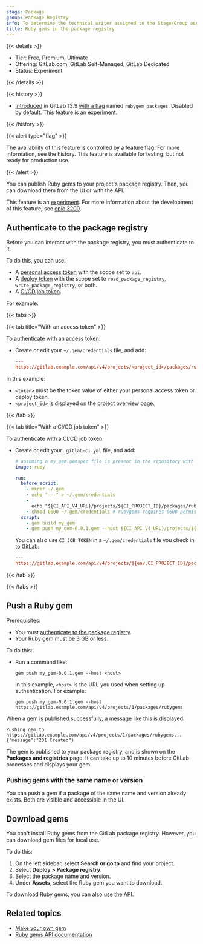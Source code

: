 ```yaml
---
stage: Package
group: Package Registry
info: To determine the technical writer assigned to the Stage/Group associated with this page, see https://handbook.gitlab.com/handbook/product/ux/technical-writing/#assignments
title: Ruby gems in the package registry
---
```


{{< details >}}

- Tier: Free, Premium, Ultimate
- Offering: GitLab.com, GitLab Self-Managed, GitLab Dedicated
- Status: Experiment

{{< /details >}}

{{< history >}}

- [Introduced](https://gitlab.com/gitlab-org/gitlab/-/merge_requests/52147) in GitLab 13.9 [with a flag](../../../administration/feature_flags.md) named `rubygem_packages`. Disabled by default. This feature is an [experiment](../../../policy/development_stages_support.md).

{{< /history >}}

{{< alert type="flag" >}}

The availability of this feature is controlled by a feature flag.
For more information, see the history.
This feature is available for testing, but not ready for production use.

{{< /alert >}}

You can publish Ruby gems to your project's package registry. Then, you can download them from the UI or with the API.

This feature is an [experiment](../../../policy/development_stages_support.md).
For more information about the development of this feature, see [epic 3200](https://gitlab.com/groups/gitlab-org/-/epics/3200).

## Authenticate to the package registry

Before you can interact with the package registry, you must authenticate to it.

To do this, you can use:

- A [personal access token](../../profile/personal_access_tokens.md)
  with the scope set to `api`.
- A [deploy token](../../project/deploy_tokens/_index.md) with the scope set to
  `read_package_registry`, `write_package_registry`, or both.
- A [CI/CD job token](../../../ci/jobs/ci_job_token.md).

For example:

{{< tabs >}}

{{< tab title="With an access token" >}}

To authenticate with an access token:

- Create or edit your `~/.gem/credentials` file, and add:

  ```ini
  ---
  https://gitlab.example.com/api/v4/projects/<project_id>/packages/rubygems: '<token>'
  ```

In this example:

- `<token>` must be the token value of either your personal access token or deploy token.
- `<project_id>` is displayed on the [project overview page](../../project/working_with_projects.md#find-the-project-id).

{{< /tab >}}

{{< tab title="With a CI/CD job token" >}}

To authenticate with a CI/CD job token:

- Create or edit your  `.gitlab-ci.yml` file, and add:

  ```yaml
  # assuming a my_gem.gemspec file is present in the repository with the version currently set to 0.0.1
  image: ruby

  run:
    before_script:
      - mkdir ~/.gem
      - echo "---" > ~/.gem/credentials
      - |
        echo "${CI_API_V4_URL}/projects/${CI_PROJECT_ID}/packages/rubygems: '${CI_JOB_TOKEN}'" >> ~/.gem/credentials
      - chmod 0600 ~/.gem/credentials # rubygems requires 0600 permissions on the credentials file
    script:
      - gem build my_gem
      - gem push my_gem-0.0.1.gem --host ${CI_API_V4_URL}/projects/${CI_PROJECT_ID}/packages/rubygems
  ```

  You can also use `CI_JOB_TOKEN` in a `~/.gem/credentials` file you check in to GitLab:

  ```ini
  ---
  https://gitlab.example.com/api/v4/projects/${env.CI_PROJECT_ID}/packages/rubygems: '${env.CI_JOB_TOKEN}'
  ```

{{< /tab >}}

{{< /tabs >}}

## Push a Ruby gem

Prerequisites:

- You must [authenticate to the package registry](#authenticate-to-the-package-registry).
- Your Ruby gem must be 3 GB or less.

To do this:

- Run a command like:

  ```shell
  gem push my_gem-0.0.1.gem --host <host>
  ```

  In this example, `<host>` is the URL you used when setting up authentication. For example:

  ```shell
  gem push my_gem-0.0.1.gem --host https://gitlab.example.com/api/v4/projects/1/packages/rubygems
  ```

When a gem is published successfully, a message like this is displayed:

```plaintext
Pushing gem to https://gitlab.example.com/api/v4/projects/1/packages/rubygems...
{"message":"201 Created"}
```

The gem is published to your package registry, and is shown on the **Packages and registries** page.
It can take up to 10 minutes before GitLab processes and displays your gem.

### Pushing gems with the same name or version

You can push a gem if a package of the same name and version already exists.
Both are visible and accessible in the UI.

## Download gems

You can't install Ruby gems from the GitLab package registry. However, you can download gem files for local use.

To do this:

1. On the left sidebar, select **Search or go to** and find your project.
1. Select **Deploy > Package registry**.
1. Select the package name and version.
1. Under **Assets**, select the Ruby gem you want to download.

To download Ruby gems, you can also [use the API](../../../api/packages/rubygems.md#download-a-gem-file).

## Related topics

- [Make your own gem](https://guides.rubygems.org/make-your-own-gem/)
- [Ruby gems API documentation](../../../api/packages/rubygems.md)
